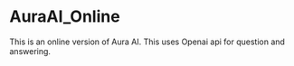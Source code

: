 # AuraAI_Online
This is an online version of Aura AI. This uses Openai api for question and answering.
